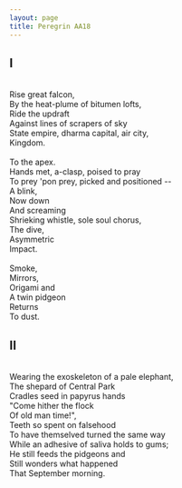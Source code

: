 ```yaml
---
layout: page
title: Peregrin AA18
---
```


## I
\
Rise great falcon, \
By the heat-plume of bitumen lofts, \
Ride the updraft \
Against lines of scrapers of sky \
State empire, dharma capital, air city, \
Kingdom. \
\
To the apex.  \
Hands met, a-clasp, poised to pray \
To prey 'pon prey, picked and positioned -- \
A blink, \
Now down \
And screaming \
Shrieking whistle, sole soul chorus, \
The dive, \
Asymmetric \
Impact. \
\
Smoke, \
Mirrors, \
Origami and \
A twin pidgeon \
Returns \
To dust.

## II 
\
Wearing the exoskeleton of a pale elephant, \
The shepard of Central Park \
Cradles seed in papyrus hands \
"Come hither the flock \
Of old man time!", \
Teeth so spent on falsehood \
To have themselved turned the same way \
While an adhesive of saliva holds to gums; \
He still feeds the pidgeons and \
Still wonders what happened \
That September morning.
